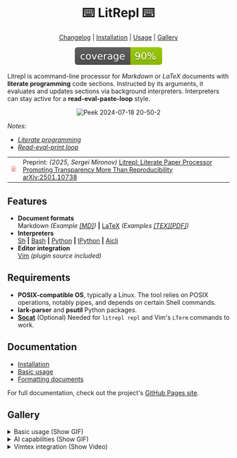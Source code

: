 <div align="center">
<h1>
⌨️ LitRepl ⌨️
</h1>

[Changelog](./CHANGELOG.md) | [Installation](https://sergei-mironov.github.io/litrepl/installation) | [Usage](https://sergei-mironov.github.io/litrepl/usage/general-concepts/) | [Gallery](#-gallery)

[![](./img/coverage.svg)](./docs/coverage.md)
</div>

<!--
``` python
!echo -n Litrepl is a
!cat docs/static/description.md | sed '/^\#/d;/^$/d'
```
-->
<!--result-->
Litrepl is acommand-line processor for *Markdown* or *LaTeX* documents with
**literate programming** code sections. Instructed by its arguments, it
evaluates and updates sections via background interpreters. Interpreters can
stay active for a **read-eval-paste-loop** style.
<!--noresult-->

<div align="center">

![Peek 2024-07-18 20-50-2](https://github.com/user-attachments/assets/8e2b2c8c-3412-4bf6-b75d-d5bd1adaf7ea)

</div>


_Notes:_
* _[Literate programming](https://en.wikipedia.org/wiki/Literate_programming)_
* _[Read-eval-print loop](https://en.wikipedia.org/wiki/Read%E2%80%93eval%E2%80%93print_loop)_


<table border="0">
  <tr>
    <td>
      <a href="https://arxiv.org/abs/2501.10738">
        <img src="img/adobe_pdf.png" alt="PDF Icon">
      </a>
    </td>
    <td>
      Preprint: <i>(2025, Sergei Mironov)</i>
      <ins>Litrepl: Literate Paper Processor Promoting Transparency More Than Reproducibility</ins>
      <a href="https://arxiv.org/abs/2501.10738">arXiv:2501.10738</a>
    </td>
  </tr>
</table>

Features
--------

* **Document formats** <br/>
  Markdown _(Example [[MD]](./docs/examples/example.md))_ **|**
  [LaTeX](https://www.latex-project.org/)
  _(Examples [[TEX]](./docs/examples/example.tex)[[PDF]](./docs/examples/example.pdf))_
* **Interpreters** <br/>
  [Sh](https://en.wikipedia.org/wiki/Bourne_shell) **|**
  [Bash](https://www.gnu.org/software/bash/) **|**
  [Python](https://www.python.org/) **|**
  [IPython](https://ipython.org/) **|**
  [Aicli](https://github.com/sergei-mironov/aicli)
* **Editor integration** <br/>
  [Vim](https://www.vim.org/scripts/script.php?script_id=6117) _(plugin source included)_

Requirements
------------

* **POSIX-compatible OS**, typically a Linux. The tool relies on POSIX
  operations, notably pipes, and depends on certain Shell commands.
* **lark-parser** and **psutil** Python packages.
* **[Socat](http://www.dest-unreach.org/socat/)** (Optional) Needed for
  `litrepl repl` and Vim's `LTerm` commands to work.

Documentation
-------------

* [Installation](https://sergei-mironov.github.io/litrepl/installation/)
* [Basic usage](https://sergei-mironov.github.io/litrepl/usage/general-concepts/)
* [Formatting documents](https://sergei-mironov.github.io/litrepl/usage/formatting/)


For full documentation, check out the project's [GitHub Pages
site](https://sergei-mironov.github.io/litrepl/).

Gallery
-------

<details>
<summary>Basic usage (Show GIF)</summary>

![Peek 2024-07-18 20-50-2](https://github.com/user-attachments/assets/8e2b2c8c-3412-4bf6-b75d-d5bd1adaf7ea)

</details>

<details>
<summary>AI capabilities (Show GIF)</summary>

![Peek 2024-11-28 20-48](https://github.com/user-attachments/assets/c91e6ac5-4230-47ad-b1bd-12b3d4d5f7f6)

</details>


<details>
<summary>Vimtex integration (Show Video)</summary>

We utilize LitRepl alongside the [Vimtex](https://github.com/lervag/vimtex) plugin to edit and
preview LaTeX documents instantly.

<video controls src="https://user-images.githubusercontent.com/4477729/187065835-3302e93e-6fec-48a0-841d-97986636a347.mp4" muted="true"></video>

</details>

